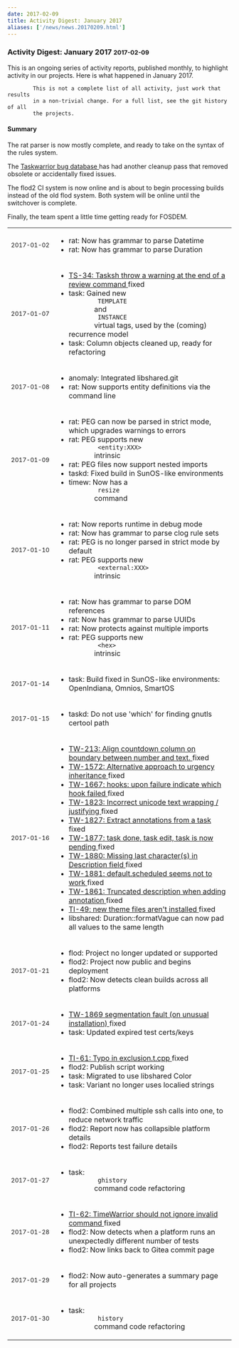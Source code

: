 ```yaml
---
date: 2017-02-09
title: Activity Digest: January 2017
aliases: ['/news/news.20170209.html']
---
```

<div class="col-md-8 main">
 <div class="row">
  <h3>
   Activity Digest: January 2017
   <small>
    2017-02-09
   </small>
  </h3>
  <p>
   This is an ongoing series of activity reports, published monthly,
            to highlight activity in our projects. Here is what happened in
            January 2017.

            This is not a complete list of all activity, just work that results
            in a non-trivial change. For a full list, see the git history of all
            the projects.
  </p>
  <div class="callout callout-info">
   <h4>
    Summary
   </h4>
   <p>
    The rat parser is now mostly complete, and ready to take on the
              syntax of the rules system.
   </p>
   <p>
    The
    <a href="https://bug.tasktools.org">
     Taskwarrior bug database
    </a>
    haѕ had another cleanup pass that removed obsolete or
              accidentally fixed issues.
   </p>
   <p>
    The flod2 CI system is now online and is about to begin processing
              builds instead of the old flod system. Both system will be online
              until the switchover is complete.
   </p>
   <p>
    Finally, the team spent a little time getting ready for FOSDEM.
   </p>
  </div>
  <table class="table table-striped table-compact">
   <tr>
    <td style="white-space: nowrap;">
     <small>
      2017-01-02
     </small>
    </td>
    <td>
     <ul>
      <li>
       rat: Now has grammar to parse Datetime
      </li>
      <li>
       rat: Now has grammar to parse Duration
      </li>
     </ul>
    </td>
   </tr>
   <tr>
    <td>
     <small>
      2017-01-07
     </small>
    </td>
    <td>
     <ul>
      <li>
       <a href="https://bug.tasktools.org/browse/TS-34">
        TS-34: Tasksh throw a warning at the end of a review command
       </a>
       fixed
      </li>
      <li>
       task: Gained new
       <code>
        TEMPLATE
       </code>
       and
       <code>
        INSTANCE
       </code>
       virtual tags, used by the (coming) recurrence model
      </li>
      <li>
       task: Column objects cleaned up, ready for refactoring
      </li>
     </ul>
    </td>
   </tr>
   <tr>
    <td>
     <small>
      2017-01-08
     </small>
    </td>
    <td>
     <ul>
      <li>
       anomaly: Integrated libshared.git
      </li>
      <li>
       rat: Now supports entity definitions via the command line
      </li>
     </ul>
    </td>
   </tr>
   <tr>
    <td>
     <small>
      2017-01-09
     </small>
    </td>
    <td>
     <ul>
      <li>
       rat: PEG can now be parsed in strict mode, which upgrades warnings to errors
      </li>
      <li>
       rat: PEG supports new
       <code>
        &lt;entity:XXX&gt;
       </code>
       intrinsic
      </li>
      <li>
       rat: PEG files now support nested imports
      </li>
      <li>
       taskd: Fixed build in SunOS-like environments
      </li>
      <li>
       timew: Now has a
       <code>
        resize
       </code>
       command
      </li>
     </ul>
    </td>
   </tr>
   <tr>
    <td>
     <small>
      2017-01-10
     </small>
    </td>
    <td>
     <ul>
      <li>
       rat: Now reports runtime in debug mode
      </li>
      <li>
       rat: Now has grammar to parse clog rule sets
      </li>
      <li>
       rat: PEG is no longer parsed in strict mode by default
      </li>
      <li>
       rat: PEG supports new
       <code>
        &lt;external:XXX&gt;
       </code>
       intrinsic
      </li>
     </ul>
    </td>
   </tr>
   <tr>
    <td>
     <small>
      2017-01-11
     </small>
    </td>
    <td>
     <ul>
      <li>
       rat: Now has grammar to parse DOM references
      </li>
      <li>
       rat: Now has grammar to parse UUIDs
      </li>
      <li>
       rat: Now protects against multiple imports
      </li>
      <li>
       rat: PEG supports new
       <code>
        &lt;hex&gt;
       </code>
       intrinsic
      </li>
     </ul>
    </td>
   </tr>
   <tr>
    <td>
     <small>
      2017-01-14
     </small>
    </td>
    <td>
     <ul>
      <li>
       task: Build fixed in SunOS-like environments: OpenIndiana, Omnios, SmartOS
      </li>
     </ul>
    </td>
   </tr>
   <tr>
    <td>
     <small>
      2017-01-15
     </small>
    </td>
    <td>
     <ul>
      <li>
       taskd: Do not use 'which' for finding gnutls certool path
      </li>
     </ul>
    </td>
   </tr>
   <tr>
    <td>
     <small>
      2017-01-16
     </small>
    </td>
    <td>
     <ul>
      <li>
       <a href="https://bug.tasktools.org/browse/TW-213">
        TW-213: Align countdown column on boundary between number and text.
       </a>
       fixed
      </li>
      <li>
       <a href="https://bug.tasktools.org/browse/TW-1572">
        TW-1572: Alternative approach to urgency inheritance
       </a>
       fixed
      </li>
      <li>
       <a href="https://bug.tasktools.org/browse/TW-1667">
        TW-1667: hooks: upon failure indicate which hook failed
       </a>
       fixed
      </li>
      <li>
       <a href="https://bug.tasktools.org/browse/TW-1823">
        TW-1823: Incorrect unicode text wrapping / justifying
       </a>
       fixed
      </li>
      <li>
       <a href="https://bug.tasktools.org/browse/TW-1827">
        TW-1827: Extract annotations from a task
       </a>
       fixed
      </li>
      <li>
       <a href="https://bug.tasktools.org/browse/TW-1877">
        TW-1877: task done, task edit, task is now pending
       </a>
       fixed
      </li>
      <li>
       <a href="https://bug.tasktools.org/browse/TW-1880">
        TW-1880: Missing last character(s) in Description field
       </a>
       fixed
      </li>
      <li>
       <a href="https://bug.tasktools.org/browse/TW-1881">
        TW-1881: default.scheduled seems not to work
       </a>
       fixed
      </li>
      <li>
       <a href="https://bug.tasktools.org/browse/TW-1861">
        TW-1861: Truncated description when adding annotation
       </a>
       fixed
      </li>
      <li>
       <a href="https://bug.tasktools.org/browse/TI-49">
        TI-49: new theme files aren't installed
       </a>
       fixed
      </li>
      <li>
       libshared: Duration::formatVague can now pad all values to the same length
      </li>
     </ul>
    </td>
   </tr>
   <tr>
    <td>
     <small>
      2017-01-21
     </small>
    </td>
    <td>
     <ul>
      <li>
       flod: Project no longer updated or supported
      </li>
      <li>
       flod2: Project now public and begins deployment
      </li>
      <li>
       flod2: Now detects clean builds across all platforms
      </li>
     </ul>
    </td>
   </tr>
   <tr>
    <td>
     <small>
      2017-01-24
     </small>
    </td>
    <td>
     <ul>
      <li>
       <a href="https://bug.tasktools.org/browse/TW-1869">
        TW-1869 segmentation fault (on unusual installation)
       </a>
       fixed
      </li>
      <li>
       task: Updated expired test certs/keys
      </li>
     </ul>
    </td>
   </tr>
   <tr>
    <td>
     <small>
      2017-01-25
     </small>
    </td>
    <td>
     <ul>
      <li>
       <a href="https://bug.tasktools.org/browse/TI-61">
        TI-61: Typo in exclusion.t.cpp
       </a>
       fixed
      </li>
      <li>
       flod2: Publish script working
      </li>
      <li>
       task: Migrated to use libshared Color
      </li>
      <li>
       task: Variant no longer uses localied strings
      </li>
     </ul>
    </td>
   </tr>
   <tr>
    <td>
     <small>
      2017-01-26
     </small>
    </td>
    <td>
     <ul>
      <li>
       flod2: Combined multiple ssh calls into one, to reduce network traffic
      </li>
      <li>
       flod2: Report now has collapsible platform details
      </li>
      <li>
       flod2: Reports test failure details
      </li>
     </ul>
    </td>
   </tr>
   <tr>
    <td>
     <small>
      2017-01-27
     </small>
    </td>
    <td>
     <ul>
      <li>
       task:
       <code>
        ghistory
       </code>
       command code refactoring
      </li>
     </ul>
    </td>
   </tr>
   <tr>
    <td>
     <small>
      2017-01-28
     </small>
    </td>
    <td>
     <ul>
      <li>
       <a href="https://bug.tasktools.org/browse/TI-62">
        TI-62: TimeWarrior should not ignore invalid command
       </a>
       fixed
      </li>
      <li>
       flod2: Now detects when a platform runs an unexpectedly different number of tests
      </li>
      <li>
       flod2: Now links back to Gitea commit page
      </li>
     </ul>
    </td>
   </tr>
   <tr>
    <td>
     <small>
      2017-01-29
     </small>
    </td>
    <td>
     <ul>
      <li>
       flod2: Now auto-generates a summary page for all projects
      </li>
     </ul>
    </td>
   </tr>
   <tr>
    <td>
     <small>
      2017-01-30
     </small>
    </td>
    <td>
     <ul>
      <li>
       task:
       <code>
        history
       </code>
       command code refactoring
      </li>
     </ul>
    </td>
   </tr>
  </table>
  <br/>
  <br/>
 </div>
</div>

